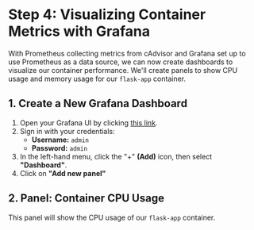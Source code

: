 # Step 4: Visualizing Container Metrics with Grafana

With Prometheus collecting metrics from cAdvisor and Grafana set up to use Prometheus as a data source, we can now create dashboards to visualize our container performance. We'll create panels to show CPU usage and memory usage for our `flask-app` container.

## 1. Create a New Grafana Dashboard

1. Open your Grafana UI by clicking [this link]({{TRAFFIC_HOST1_3000}}).
2. Sign in with your credentials:
    - **Username:** `admin`
    - **Password:** `admin`
3. In the left-hand menu, click the "+" **(Add)** icon, then select **"Dashboard"**.
4. Click on **"Add new panel"**

## 2. Panel: Container CPU Usage

This panel will show the CPU usage of our `flask-app` container.
